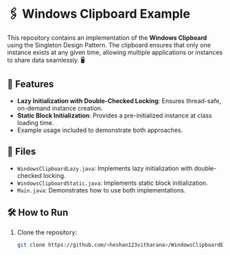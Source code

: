 # 🖇️ Windows Clipboard Example

This repository contains an implementation of the **Windows Clipboard** using the Singleton Design Pattern. The clipboard ensures that only one instance exists at any given time, allowing multiple applications or instances to share data seamlessly. 🖥️

## 🚀 Features
- **Lazy Initialization with Double-Checked Locking**: Ensures thread-safe, on-demand instance creation.
- **Static Block Initialization**: Provides a pre-initialized instance at class loading time.
- Example usage included to demonstrate both approaches.

## 📂 Files
- `WindowsClipboardLazy.java`: Implements lazy initialization with double-checked locking.
- `WindowsClipboardStatic.java`: Implements static block initialization.
- `Main.java`: Demonstrates how to use both implementations.

## 🛠️ How to Run
1. Clone the repository:
   ```bash
   git clone https://github.com/<heshan123vitharana>/WindowsClipboardExample.git
